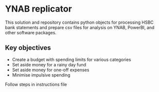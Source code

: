 # YNAB replicator
This solution and repository contains python objects for processing HSBC bank statements and prepare csv files for analysis on YNAB, PowerBI, and other software packages. 

## Key objectives
- Create a budget with spending limits for various categories
- Set aside money for a rainy day fund
- Set aside money for one-off expenses
- Minimise impulsive spending

Follow steps in instructions file